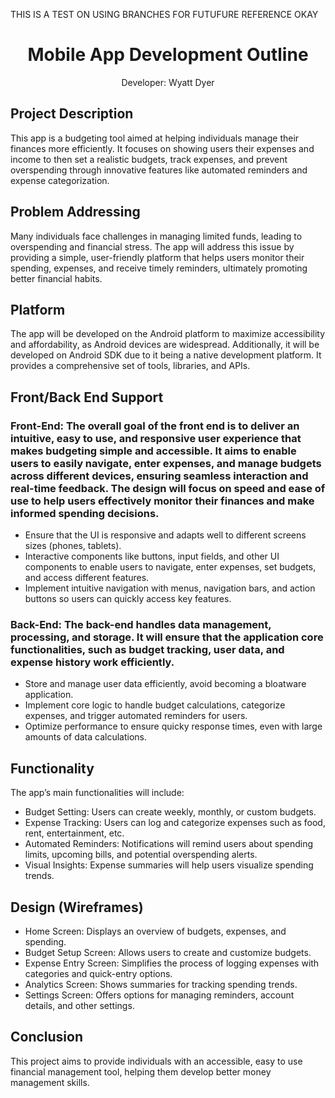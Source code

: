 
THIS IS A TEST ON USING BRANCHES FOR FUTUFURE REFERENCE OKAY

<h1 align="center">Mobile App Development Outline</h1>
<p align="center">Developer: Wyatt Dyer</p>

## Project Description
This app is a budgeting tool aimed at helping individuals manage their finances more efficiently. It focuses on showing users their expenses and income to then set a realistic budgets, track expenses, and prevent overspending through innovative features like automated reminders and expense categorization.
## Problem Addressing
Many individuals face challenges in managing limited funds, leading to overspending and financial stress. The app will address this issue by providing a simple, user-friendly platform that helps users monitor their spending, expenses, and receive timely reminders, ultimately promoting better financial habits.
## Platform
The app will be developed on the Android platform to maximize accessibility and affordability, as Android devices are widespread. Additionally, it will be developed on Android SDK due to it being a native development platform. It provides a comprehensive set of tools, libraries, and APIs. 
## Front/Back End Support
### Front-End: The overall goal of the front end is to deliver an intuitive, easy to use, and responsive user experience that makes budgeting simple and accessible. It aims to enable users to easily navigate, enter expenses, and manage budgets across different devices, ensuring seamless interaction and real-time feedback. The design will focus on speed and ease of use to help users effectively monitor their finances and make informed spending decisions.
- Ensure that the UI is responsive and adapts well to different screens sizes (phones, tablets). 
-	Interactive components like buttons, input fields, and other UI components to enable users to navigate, enter expenses, set budgets, and access different features. 
-	Implement intuitive navigation with menus, navigation bars, and action buttons so users can quickly access key features.
### Back-End: The back-end handles data management, processing, and storage. It will ensure that the application core functionalities, such as budget tracking, user data, and expense history work efficiently. 
-	Store and manage user data efficiently, avoid becoming a bloatware application.
-	Implement core logic to handle budget calculations, categorize expenses, and trigger automated reminders for users. 
-	Optimize performance to ensure quicky response times, even with large amounts of data calculations. 

## Functionality
The app’s main functionalities will include:
-	Budget Setting: Users can create weekly, monthly, or custom budgets.
-	Expense Tracking: Users can log and categorize expenses such as food, rent, entertainment, etc.
-	Automated Reminders: Notifications will remind users about spending limits, upcoming bills, and potential overspending alerts.
-	Visual Insights: Expense summaries will help users visualize spending trends.
## Design (Wireframes)
-	Home Screen: Displays an overview of budgets, expenses, and spending.
-	Budget Setup Screen: Allows users to create and customize budgets.
-	Expense Entry Screen: Simplifies the process of logging expenses with categories and quick-entry options.
-	Analytics Screen: Shows summaries for tracking spending trends.
-	Settings Screen: Offers options for managing reminders, account details, and other settings.
## Conclusion 
This project aims to provide individuals with an accessible, easy to use financial management tool, helping them develop better money management skills. 
